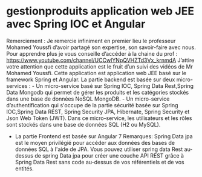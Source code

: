 # gestionproduits application web JEE avec Spring IOC et Angular
Remerciement : Je remercie infiniment en premier lieu le professeur Mohamed Youssfi d’avoir partagé son expertise, son savoir-faire avec nous.
   Pour apprendre plus je vous conseille d’accéder à la chaine du prof :    
  https://www.youtube.com/channel/UCCwIYNpQVHZTd3Vx_krnmdA
J’attire votre attention que cette application est le fruit d’un suivi des vidéos de Mr Mohamed Youssfi.
Cette application est application web JEE basé sur le framework Spring et Angular.
La partie backend est basée sur deux micro-services : 
     - Un micro-service basé sur Spring IOC, Spring Data Rest,Spring Data Mongodb qui permet de gérer les produits et les catégories stockés dans une base de données NoSQL MongoDB.
      - Un micro-service d’authentification qui s'occupe de la partie sécurité basée sur Spring IOC,Spring Data REST, Spring Security JPA, Hibernate, Spring Security et Json Web Token (JWT). Dans ce micro-service, les utilisateurs et les rôles sont stockés dans une base de données SQL (H2 ou MySQL). 

- La partie Frontend est basée sur Angular 7
Remarques:
  Spring Data jpa est le moyen privilégié pour accéder aux données des bases de données SQL à l'aide de JPA. Vous pouvez utiliser spring data Rest au-dessus de spring Data jpa pour créer une couche API REST  grâce à Spring Data Rest sans code au-dessus de vos référentiels et de vos entités.
